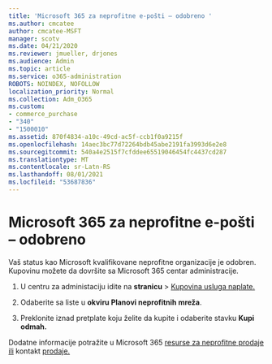 ```yaml
---
title: 'Microsoft 365 za neprofitne e-pošti – odobreno '
ms.author: cmcatee
author: cmcatee-MSFT
manager: scotv
ms.date: 04/21/2020
ms.reviewer: jmueller, drjones
ms.audience: Admin
ms.topic: article
ms.service: o365-administration
ROBOTS: NOINDEX, NOFOLLOW
localization_priority: Normal
ms.collection: Adm_O365
ms.custom:
- commerce_purchase
- "340"
- "1500010"
ms.assetid: 870f4834-a10c-49cd-ac5f-ccb1f0a9215f
ms.openlocfilehash: 14aec3bc77d72264bdb45abe2191fa3993d6e2e8
ms.sourcegitcommit: 540a4e2515f7cfddee65519046454fc4437cd287
ms.translationtype: MT
ms.contentlocale: sr-Latn-RS
ms.lasthandoff: 08/01/2021
ms.locfileid: "53687836"
---
```

# <a name="microsoft-365-for-nonprofits---approved"></a>Microsoft 365 za neprofitne e-pošti – odobreno

Vaš status kao Microsoft kvalifikovane neprofitne organizacije je odobren. Kupovinu možete da dovršite sa Microsoft 365 centar administracije.

1. U centru za administaciju idite na **stranicu** \> [Kupovina usluga naplate.](https://go.microsoft.com/fwlink/p/?linkid=868433)

2. Odaberite sa liste u **okviru Planovi neprofitnih mreža**.

3. Preklonite iznad pretplate koju želite da kupite i odaberite stavku **Kupi odmah.**

Dodatne informacije potražite u Microsoft 365 [resurse za neprofitne prodaje ili](https://www.microsoft.com/nonprofits/microsoft-365) kontakt [prodaje.](https://www.microsoft.com/nonprofits/contact-us)
